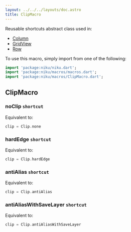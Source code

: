 ```yaml
---
layout: ../../../layouts/doc.astro
title: ClipMacro
---
```

Reusable shortcuts abstract class used in:
- [Column](/docs/widgets/column)
- [GridView](/docs/widgets/gridView)
- [Row](/docs/widgets/row)


To use this macro, simply import from one of the following:
```dart
import 'package:niku/niku.dart';
import 'package:niku/macros/macros.dart';
import 'package:niku/macros/ClipMacro.dart';
```
## ClipMacro

### noClip `shortcut`

Equivalent to:
```dart
clip = Clip.none
```

### hardEdge `shortcut`

Equivalent to:
```dart
clip = Clip.hardEdge
```

### antiAlias `shortcut`

Equivalent to:
```dart
clip = Clip.antiAlias
```

### antiAliasWithSaveLayer `shortcut`

Equivalent to:
```dart
clip = Clip.antiAliasWithSaveLayer
```


